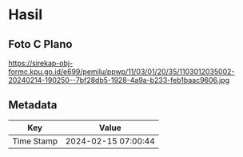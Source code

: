 # Hasil

## Foto C Plano

https://sirekap-obj-formc.kpu.go.id/e699/pemilu/ppwp/11/03/01/20/35/1103012035002-20240214-190250--7bf28db5-1928-4a9a-b233-feb1baac9606.jpg


## Metadata

| Key        | Value               |
| ---------- | ------------------- |
| Time Stamp | 2024-02-15 07:00:44 |



